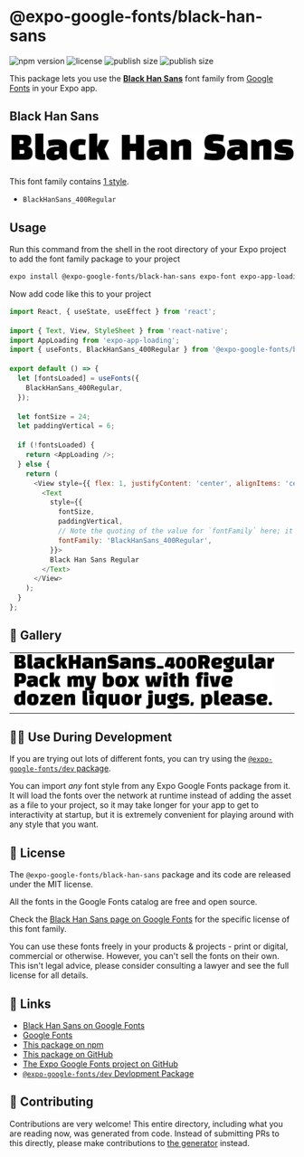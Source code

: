# @expo-google-fonts/black-han-sans

![npm version](https://flat.badgen.net/npm/v/@expo-google-fonts/black-han-sans)
![license](https://flat.badgen.net/github/license/expo/google-fonts)
![publish size](https://flat.badgen.net/packagephobia/install/@expo-google-fonts/black-han-sans)
![publish size](https://flat.badgen.net/packagephobia/publish/@expo-google-fonts/black-han-sans)

This package lets you use the [**Black Han Sans**](https://fonts.google.com/specimen/Black+Han+Sans) font family from [Google Fonts](https://fonts.google.com/) in your Expo app.

## Black Han Sans

![Black Han Sans](./font-family.png)

This font family contains [1 style](#-gallery).

- `BlackHanSans_400Regular`

## Usage

Run this command from the shell in the root directory of your Expo project to add the font family package to your project
```sh
expo install @expo-google-fonts/black-han-sans expo-font expo-app-loading
```

Now add code like this to your project
```js
import React, { useState, useEffect } from 'react';

import { Text, View, StyleSheet } from 'react-native';
import AppLoading from 'expo-app-loading';
import { useFonts, BlackHanSans_400Regular } from '@expo-google-fonts/black-han-sans';

export default () => {
  let [fontsLoaded] = useFonts({
    BlackHanSans_400Regular,
  });

  let fontSize = 24;
  let paddingVertical = 6;

  if (!fontsLoaded) {
    return <AppLoading />;
  } else {
    return (
      <View style={{ flex: 1, justifyContent: 'center', alignItems: 'center' }}>
        <Text
          style={{
            fontSize,
            paddingVertical,
            // Note the quoting of the value for `fontFamily` here; it expects a string!
            fontFamily: 'BlackHanSans_400Regular',
          }}>
          Black Han Sans Regular
        </Text>
      </View>
    );
  }
};

```

## 🔡 Gallery


||||
|-|-|-|
|![BlackHanSans_400Regular](./BlackHanSans_400Regular.ttf.png)||||


## 👩‍💻 Use During Development

If you are trying out lots of different fonts, you can try using the [`@expo-google-fonts/dev` package](https://github.com/expo/google-fonts/tree/master/font-packages/dev#readme).

You can import *any* font style from any Expo Google Fonts package from it. It will load the fonts
over the network at runtime instead of adding the asset as a file to your project, so it may take longer
for your app to get to interactivity at startup, but it is extremely convenient
for playing around with any style that you want.

## 📖 License

The `@expo-google-fonts/black-han-sans` package and its code are released under the MIT license.

All the fonts in the Google Fonts catalog are free and open source.

Check the [Black Han Sans page on Google Fonts](https://fonts.google.com/specimen/Black+Han+Sans) for the specific license of this font family.

You can use these fonts freely in your products & projects - print or digital, commercial or otherwise. However, you can't sell the fonts on their own. This isn't legal advice, please consider consulting a lawyer and see the full license for all details.

## 🔗 Links

- [Black Han Sans on Google Fonts](https://fonts.google.com/specimen/Black+Han+Sans)
- [Google Fonts](https://fonts.google.com/)
- [This package on npm](https://www.npmjs.com/package/@expo-google-fonts/black-han-sans)
- [This package on GitHub](https://github.com/expo/google-fonts/tree/master/font-packages/black-han-sans)
- [The Expo Google Fonts project on GitHub](https://github.com/expo/google-fonts)
- [`@expo-google-fonts/dev` Devlopment Package](https://github.com/expo/google-fonts/tree/master/font-packages/dev)

## 🤝 Contributing

Contributions are very welcome! This entire directory, including what you are reading now, was generated from code. Instead of submitting PRs to this directly, please make contributions to [the generator](https://github.com/expo/google-fonts/tree/master/packages/generator) instead.
